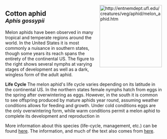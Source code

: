<img 
title="http://entnemdept.ufl.edu/creatures/veg/aphid/melon_aphid.htm"
src="http://entnemdept.ufl.edu/creatures/veg/aphid/melon_aphid01.jpg" 
height="200"
class="center"
align="right">

## Cotton aphid <br><sup>*Aphis gossypii*</sup>

Melon aphids have been observed in many tropical and temperate regions around the world. In the United States it is most commonly a nuisance in southern states, though some years its reach spans the entirety of the continental US. The figure to the right shows several nymphs at varying stages of development as well as a dark, wingless form of the adult aphid.

**Life Cycle**
The melon aphid's life cycle varies depending on its latitude in the continental US. In the northern states female nymphs hatch from eggs in the spring after overwintering as eggs. However, in the south it is common to see offspring produced by mature aphids year round, assuming weather conditions allows for feeding and growth. Under cold conditions eggs are the only overwintering form, while warm conditions permit a melon aphid to complete its development and reproduction in 

More information about this species (life-cycle, management, etc.) can be found [here](http://entnemdept.ufl.edu/creatures/veg/aphid/melon_aphid.htm). The information, and much of the text also comes from [here](http://entnemdept.ufl.edu/creatures/veg/aphid/melon_aphid.htm).

<!--stackedit_data:
eyJoaXN0b3J5IjpbNjkxMjg1OTU3LC0yNTI3NzYyMTQsMTA3Nz
AwODIwNSwtNjE3Mjk2OTUxXX0=
-->